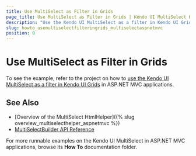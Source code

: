 ```yaml
---
title: Use MultiSelect as Filter in Grids
page_title: Use MultiSelect as Filter in Grids | Kendo UI MultiSelect HtmlHelper
description: "Use the Kendo UI MultiSelect as a filter in Kendo UI Grids in ASP.NET MVC applications."
slug: howto_usemultiselectfilteringrids_multiselectaspnetmvc
position: 0
---
```


# Use MultiSelect as Filter in Grids

To see the example, refer to the project on how to [use the Kendo UI MultiSelect as a filter in Kendo UI Grids](https://github.com/telerik/ui-for-aspnet-mvc-examples/tree/master/grid/grid-multiselect-filter) in ASP.NET MVC applications.

## See Also

* [Overview of the MultiSelect HtmlHelper]({% slug overview_multiselecthelper_aspnetmvc %})
* [MultiSelectBuilder API Reference](http://docs.telerik.com/aspnet-mvc/api/Kendo.Mvc.UI.Fluent/MultiSelectBuilder)

For more runnable examples on the Kendo UI MultiSelect in ASP.NET MVC applications, browse its **How To** documentation folder.
